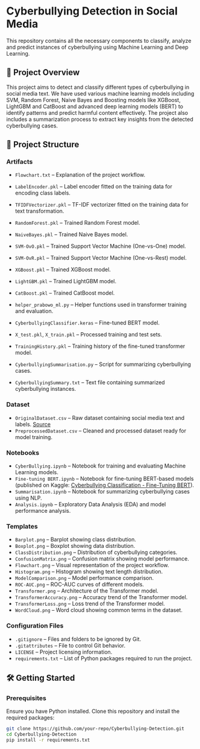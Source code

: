 # Cyberbullying Detection in Social Media

This repository contains all the necessary components to classify, analyze and predict instances of cyberbullying using Machine Learning and Deep Learning.

## 🚀 Project Overview

This project aims to detect and classify different types of cyberbullying in social media text. We have used various machine learning models including SVM, Random Forest, Naive Bayes and Boosting models like XGBoost, LightGBM and CatBoost and advanced deep learning models (BERT) to identify patterns and predict harmful content effectively. The project also includes a summarization process to extract key insights from the detected cyberbullying cases.

## 📂 Project Structure

### **Artifacts**
- `Flowchart.txt` – Explanation of the project workflow.
- `LabelEncoder.pkl` – Label encoder fitted on the training data for encoding class labels.  
- `TFIDFVectorizer.pkl` – TF-IDF vectorizer fitted on the training data for text transformation.
- `RandomForest.pkl` – Trained Random Forest model.  
- `NaiveBayes.pkl` – Trained Naive Bayes model.
- `SVM-OvO.pkl` – Trained Support Vector Machine (One-vs-One) model.  
- `SVM-OvR.pkl` – Trained Support Vector Machine (One-vs-Rest) model.  
- `XGBoost.pkl` – Trained XGBoost model.  
- `LightGBM.pkl` – Trained LightGBM model.  
- `CatBoost.pkl` – Trained CatBoost model.  

- `helper_prabowo_ml.py` – Helper functions used in transformer training and evaluation.  
- `CyberbullyingClassifier.keras` – Fine-tuned BERT model.
- `X_test.pkl`, `X_train.pkl` – Processed training and test sets.  
- `TrainingHistory.pkl` – Training history of the fine-tuned transformer model.
- `CyberbullyingSummarisation.py` – Script for summarizing cyberbullying cases.  
- `CyberbullyingSummary.txt` – Text file containing summarized cyberbullying instances.  

### **Dataset**
- `OriginalDataset.csv` – Raw dataset containing social media text and labels. [Source](https://www.kaggle.com/datasets/momo12341234/cyberbully-detection-dataset)
- `PreprocessedDataset.csv` – Cleaned and processed dataset ready for model training.  

### **Notebooks**
- `CyberBullying.ipynb` – Notebook for training and evaluating Machine Learning models.
- `Fine-tuning BERT.ipynb` – Notebook for fine-tuning BERT-based models (published on Kaggle: [Cyberbullying Classification - Fine-Tuning BERT](https://www.kaggle.com/code/deepramazumder/cyberbullying-classification-fine-tuning-bert)).
- `Summarisation.ipynb` – Notebook for summarizing cyberbullying cases using NLP.  
- `Analysis.ipynb` – Exploratory Data Analysis (EDA) and model performance analysis.  

### **Templates**
- `Barplot.png` – Barplot showing class distribution.  
- `Boxplot.png` – Boxplot showing data distribution.  
- `ClassDistribution.png` – Distribution of cyberbullying categories.  
- `ConfusionMatrix.png` – Confusion matrix showing model performance.  
- `Flowchart.png` – Visual representation of the project workflow.  
- `Histogram.png` – Histogram showing text length distribution.  
- `ModelComparison.png` – Model performance comparison.  
- `ROC-AUC.png` – ROC-AUC curves of different models.  
- `Transformer.png` – Architecture of the Transformer model.  
- `TransformerAccuracy.png` – Accuracy trend of the Transformer model.  
- `TransformerLoss.png` – Loss trend of the Transformer model.  
- `WordCloud.png` – Word cloud showing common terms in the dataset.  

### **Configuration Files**
- `.gitignore` – Files and folders to be ignored by Git.  
- `.gitattributes` – File to control Git behavior.  
- `LICENSE` – Project licensing information.  
- `requirements.txt` – List of Python packages required to run the project.  

## 🛠️ Getting Started

### **Prerequisites**
Ensure you have Python installed. Clone this repository and install the required packages:

```bash
git clone https://github.com/your-repo/Cyberbullying-Detection.git
cd Cyberbullying-Detection
pip install -r requirements.txt
